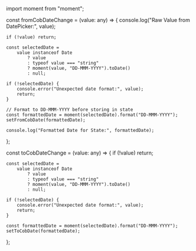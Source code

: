 import moment from "moment";

const fromCobDateChange = (value: any) => {
    console.log("Raw Value from DatePicker:", value);

    if (!value) return;

    const selectedDate =
        value instanceof Date
            ? value
            : typeof value === "string"
            ? moment(value, "DD-MMM-YYYY").toDate()
            : null;

    if (!selectedDate) {
        console.error("Unexpected date format:", value);
        return;
    }

    // Format to DD-MMM-YYYY before storing in state
    const formattedDate = moment(selectedDate).format("DD-MMM-YYYY");
    setFromCobDate(formattedDate);

    console.log("Formatted Date for State:", formattedDate);
};

const toCobDateChange = (value: any) => {
    if (!value) return;

    const selectedDate =
        value instanceof Date
            ? value
            : typeof value === "string"
            ? moment(value, "DD-MMM-YYYY").toDate()
            : null;

    if (!selectedDate) {
        console.error("Unexpected date format:", value);
        return;
    }

    const formattedDate = moment(selectedDate).format("DD-MMM-YYYY");
    setToCobDate(formattedDate);
};
